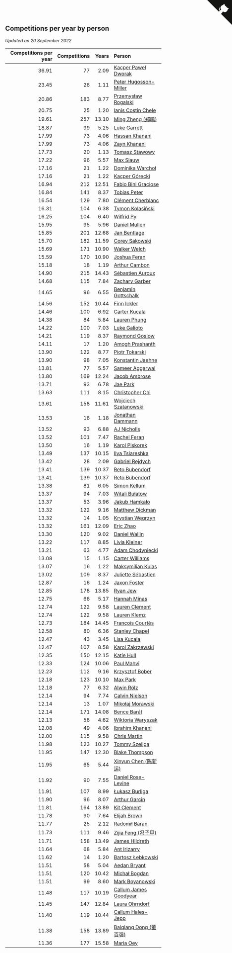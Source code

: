 ## Competitions per year by person

*Updated on 20 September 2022*

| Competitions per year | Competitions | Years | Person |
| ---: | ---: | ---: | :--- |
| 36.91 | 77 | 2.09 | [Kacper Paweł Dworak](https://www.worldcubeassociation.org/persons/2020DWOR01) |
| 23.45 | 26 | 1.11 | [Peter Hugosson-Miller](https://www.worldcubeassociation.org/persons/2021HUGO01) |
| 20.86 | 183 | 8.77 | [Przemysław Rogalski](https://www.worldcubeassociation.org/persons/2013ROGA02) |
| 20.75 | 25 | 1.20 | [Ianis Costin Chele](https://www.worldcubeassociation.org/persons/2021CHEL01) |
| 19.61 | 257 | 13.10 | [Ming Zheng (郑鸣)](https://www.worldcubeassociation.org/persons/2009ZHEN11) |
| 18.87 | 99 | 5.25 | [Luke Garrett](https://www.worldcubeassociation.org/persons/2017GARR05) |
| 17.99 | 73 | 4.06 | [Hassan Khanani](https://www.worldcubeassociation.org/persons/2018KHAN26) |
| 17.99 | 73 | 4.06 | [Zayn Khanani](https://www.worldcubeassociation.org/persons/2018KHAN28) |
| 17.73 | 20 | 1.13 | [Tomasz Stawowy](https://www.worldcubeassociation.org/persons/2021STAW01) |
| 17.22 | 96 | 5.57 | [Max Siauw](https://www.worldcubeassociation.org/persons/2017SIAU02) |
| 17.16 | 21 | 1.22 | [Dominika Warchoł](https://www.worldcubeassociation.org/persons/2021WARC01) |
| 17.16 | 21 | 1.22 | [Kacper Górecki](https://www.worldcubeassociation.org/persons/2021GORE01) |
| 16.94 | 212 | 12.51 | [Fabio Bini Graciose](https://www.worldcubeassociation.org/persons/2010GRAC02) |
| 16.84 | 141 | 8.37 | [Tobias Peter](https://www.worldcubeassociation.org/persons/2014PETE03) |
| 16.54 | 129 | 7.80 | [Clément Cherblanc](https://www.worldcubeassociation.org/persons/2014CHER05) |
| 16.31 | 104 | 6.38 | [Tymon Kolasiński](https://www.worldcubeassociation.org/persons/2016KOLA02) |
| 16.25 | 104 | 6.40 | [Wilfrid Py](https://www.worldcubeassociation.org/persons/2016PYWI01) |
| 15.95 | 95 | 5.96 | [Daniel Mullen](https://www.worldcubeassociation.org/persons/2016MULL04) |
| 15.85 | 201 | 12.68 | [Jan Bentlage](https://www.worldcubeassociation.org/persons/2010BENT01) |
| 15.70 | 182 | 11.59 | [Corey Sakowski](https://www.worldcubeassociation.org/persons/2011SAKO01) |
| 15.69 | 171 | 10.90 | [Walker Welch](https://www.worldcubeassociation.org/persons/2011WELC01) |
| 15.59 | 170 | 10.90 | [Joshua Feran](https://www.worldcubeassociation.org/persons/2011FERA01) |
| 15.18 | 18 | 1.19 | [Arthur Cambon](https://www.worldcubeassociation.org/persons/2021CAMB01) |
| 14.90 | 215 | 14.43 | [Sébastien Auroux](https://www.worldcubeassociation.org/persons/2008AURO01) |
| 14.68 | 115 | 7.84 | [Zachary Garber](https://www.worldcubeassociation.org/persons/2014GARB01) |
| 14.65 | 96 | 6.55 | [Benjamin Gottschalk](https://www.worldcubeassociation.org/persons/2016GOTT01) |
| 14.56 | 152 | 10.44 | [Finn Ickler](https://www.worldcubeassociation.org/persons/2012ICKL01) |
| 14.46 | 100 | 6.92 | [Carter Kucala](https://www.worldcubeassociation.org/persons/2015KUCA01) |
| 14.38 | 84 | 5.84 | [Lauren Phung](https://www.worldcubeassociation.org/persons/2016PHUN02) |
| 14.22 | 100 | 7.03 | [Luke Galioto](https://www.worldcubeassociation.org/persons/2015GALI02) |
| 14.21 | 119 | 8.37 | [Raymond Goslow](https://www.worldcubeassociation.org/persons/2014GOSL01) |
| 14.11 | 17 | 1.20 | [Amogh Prashanth](https://www.worldcubeassociation.org/persons/2021PRAS01) |
| 13.90 | 122 | 8.77 | [Piotr Tokarski](https://www.worldcubeassociation.org/persons/2013TOKA01) |
| 13.90 | 98 | 7.05 | [Konstantin Jaehne](https://www.worldcubeassociation.org/persons/2015JAEH01) |
| 13.81 | 77 | 5.57 | [Sameer Aggarwal](https://www.worldcubeassociation.org/persons/2017AGGA01) |
| 13.80 | 169 | 12.24 | [Jacob Ambrose](https://www.worldcubeassociation.org/persons/2010AMBR01) |
| 13.71 | 93 | 6.78 | [Jae Park](https://www.worldcubeassociation.org/persons/2015PARK24) |
| 13.63 | 111 | 8.15 | [Christopher Chi](https://www.worldcubeassociation.org/persons/2014CHIC01) |
| 13.61 | 158 | 11.61 | [Wojciech Szatanowski](https://www.worldcubeassociation.org/persons/2011SZAT01) |
| 13.53 | 16 | 1.18 | [Jonathan Dammann](https://www.worldcubeassociation.org/persons/2021DAMM01) |
| 13.52 | 93 | 6.88 | [AJ Nicholls](https://www.worldcubeassociation.org/persons/2015NICH04) |
| 13.52 | 101 | 7.47 | [Rachel Feran](https://www.worldcubeassociation.org/persons/2015FERA01) |
| 13.50 | 16 | 1.19 | [Karol Piskorek](https://www.worldcubeassociation.org/persons/2021PISK01) |
| 13.49 | 137 | 10.15 | [Ilya Tsiareshka](https://www.worldcubeassociation.org/persons/2012TERE01) |
| 13.42 | 28 | 2.09 | [Gabriel Rejdych](https://www.worldcubeassociation.org/persons/2020REJD01) |
| 13.41 | 139 | 10.37 | [Reto Bubendorf](https://www.worldcubeassociation.org/persons/2012BUBE01) |
| 13.41 | 139 | 10.37 | [Reto Bubendorf](https://www.worldcubeassociation.org/persons/2012BUBE01) |
| 13.38 | 81 | 6.05 | [Simon Kellum](https://www.worldcubeassociation.org/persons/2016KELL12) |
| 13.37 | 94 | 7.03 | [Witali Bułatow](https://www.worldcubeassociation.org/persons/2015BUAT01) |
| 13.37 | 53 | 3.96 | [Jakub Hamkało](https://www.worldcubeassociation.org/persons/2018HAMK01) |
| 13.32 | 122 | 9.16 | [Matthew Dickman](https://www.worldcubeassociation.org/persons/2013DICK01) |
| 13.32 | 14 | 1.05 | [Krystian Węgrzyn](https://www.worldcubeassociation.org/persons/2021WEGR01) |
| 13.32 | 161 | 12.09 | [Eric Zhao](https://www.worldcubeassociation.org/persons/2010ZHAO19) |
| 13.30 | 120 | 9.02 | [Daniel Wallin](https://www.worldcubeassociation.org/persons/2013WALL03) |
| 13.22 | 117 | 8.85 | [Livia Kleiner](https://www.worldcubeassociation.org/persons/2013KLEI03) |
| 13.21 | 63 | 4.77 | [Adam Chodyniecki](https://www.worldcubeassociation.org/persons/2017CHOD02) |
| 13.08 | 15 | 1.15 | [Carter Williams](https://www.worldcubeassociation.org/persons/2021WILL06) |
| 13.07 | 16 | 1.22 | [Maksymilian Kulas](https://www.worldcubeassociation.org/persons/2021KULA02) |
| 13.02 | 109 | 8.37 | [Juliette Sébastien](https://www.worldcubeassociation.org/persons/2014SEBA01) |
| 12.87 | 16 | 1.24 | [Jaxon Foster](https://www.worldcubeassociation.org/persons/2021FOST01) |
| 12.85 | 178 | 13.85 | [Ryan Jew](https://www.worldcubeassociation.org/persons/2008JEWR01) |
| 12.75 | 66 | 5.17 | [Hannah Minas](https://www.worldcubeassociation.org/persons/2017MINA04) |
| 12.74 | 122 | 9.58 | [Lauren Clement](https://www.worldcubeassociation.org/persons/2013KLEM01) |
| 12.74 | 122 | 9.58 | [Lauren Klemz](https://www.worldcubeassociation.org/persons/2013KLEM01) |
| 12.73 | 184 | 14.45 | [François Courtès](https://www.worldcubeassociation.org/persons/2008COUR01) |
| 12.58 | 80 | 6.36 | [Stanley Chapel](https://www.worldcubeassociation.org/persons/2016CHAP04) |
| 12.47 | 43 | 3.45 | [Lisa Kucala](https://www.worldcubeassociation.org/persons/2019KUCA01) |
| 12.47 | 107 | 8.58 | [Karol Zakrzewski](https://www.worldcubeassociation.org/persons/2014ZAKR01) |
| 12.35 | 150 | 12.15 | [Katie Hull](https://www.worldcubeassociation.org/persons/2010HULL01) |
| 12.33 | 124 | 10.06 | [Paul Mahvi](https://www.worldcubeassociation.org/persons/2012MAHV01) |
| 12.23 | 112 | 9.16 | [Krzysztof Bober](https://www.worldcubeassociation.org/persons/2013BOBE01) |
| 12.18 | 123 | 10.10 | [Max Park](https://www.worldcubeassociation.org/persons/2012PARK03) |
| 12.18 | 77 | 6.32 | [Alwin Rölz](https://www.worldcubeassociation.org/persons/2016ROLZ01) |
| 12.14 | 94 | 7.74 | [Calvin Nielson](https://www.worldcubeassociation.org/persons/2014NIEL03) |
| 12.14 | 13 | 1.07 | [Mikołaj Morawski](https://www.worldcubeassociation.org/persons/2021MORA01) |
| 12.14 | 171 | 14.08 | [Bence Barát](https://www.worldcubeassociation.org/persons/2008BARA01) |
| 12.13 | 56 | 4.62 | [Wiktoria Waryszak](https://www.worldcubeassociation.org/persons/2018WARY01) |
| 12.08 | 49 | 4.06 | [Ibrahim Khanani](https://www.worldcubeassociation.org/persons/2018KHAN27) |
| 12.00 | 115 | 9.58 | [Chris Martin](https://www.worldcubeassociation.org/persons/2013MART03) |
| 11.98 | 123 | 10.27 | [Tommy Szeliga](https://www.worldcubeassociation.org/persons/2012SZEL01) |
| 11.95 | 147 | 12.30 | [Blake Thompson](https://www.worldcubeassociation.org/persons/2010THOM03) |
| 11.95 | 65 | 5.44 | [Xinyun Chen (陈新运)](https://www.worldcubeassociation.org/persons/2017CHEN36) |
| 11.92 | 90 | 7.55 | [Daniel Rose-Levine](https://www.worldcubeassociation.org/persons/2015ROSE01) |
| 11.91 | 107 | 8.99 | [Łukasz Burliga](https://www.worldcubeassociation.org/persons/2013BURL01) |
| 11.90 | 96 | 8.07 | [Arthur Garcin](https://www.worldcubeassociation.org/persons/2014GARC27) |
| 11.81 | 164 | 13.89 | [Kit Clement](https://www.worldcubeassociation.org/persons/2008CLEM01) |
| 11.78 | 90 | 7.64 | [Elijah Brown](https://www.worldcubeassociation.org/persons/2015BROW03) |
| 11.77 | 25 | 2.12 | [Radomił Baran](https://www.worldcubeassociation.org/persons/2020BARA02) |
| 11.73 | 111 | 9.46 | [Zijia Feng (冯子甲)](https://www.worldcubeassociation.org/persons/2013FENG02) |
| 11.71 | 158 | 13.49 | [James Hildreth](https://www.worldcubeassociation.org/persons/2009HILD01) |
| 11.64 | 68 | 5.84 | [Ant Irizarry](https://www.worldcubeassociation.org/persons/2016IRIZ02) |
| 11.62 | 14 | 1.20 | [Bartosz Łebkowski](https://www.worldcubeassociation.org/persons/2021LEBK01) |
| 11.51 | 58 | 5.04 | [Aedan Bryant](https://www.worldcubeassociation.org/persons/2017BRYA06) |
| 11.51 | 120 | 10.42 | [Michał Bogdan](https://www.worldcubeassociation.org/persons/2012BOGD01) |
| 11.51 | 99 | 8.60 | [Mark Boyanowski](https://www.worldcubeassociation.org/persons/2014BOYA01) |
| 11.48 | 117 | 10.19 | [Callum James Goodyear](https://www.worldcubeassociation.org/persons/2012GOOD02) |
| 11.45 | 147 | 12.84 | [Laura Ohrndorf](https://www.worldcubeassociation.org/persons/2009OHRN01) |
| 11.40 | 119 | 10.44 | [Callum Hales-Jepp](https://www.worldcubeassociation.org/persons/2012HALE01) |
| 11.38 | 158 | 13.89 | [Baiqiang Dong (董百强)](https://www.worldcubeassociation.org/persons/2008DONG06) |
| 11.36 | 177 | 15.58 | [Maria Oey](https://www.worldcubeassociation.org/persons/2007OEYM01) |


<a href="https://github.com/jonatanklosko/wca_statistics" class="github-corner" aria-label="View source on Github"><svg width="80" height="80" viewBox="0 0 250 250" style="fill:#151513; color:#fff; position: absolute; top: 0; border: 0; right: 0;" aria-hidden="true"><path d="M0,0 L115,115 L130,115 L142,142 L250,250 L250,0 Z"></path><path d="M128.3,109.0 C113.8,99.7 119.0,89.6 119.0,89.6 C122.0,82.7 120.5,78.6 120.5,78.6 C119.2,72.0 123.4,76.3 123.4,76.3 C127.3,80.9 125.5,87.3 125.5,87.3 C122.9,97.6 130.6,101.9 134.4,103.2" fill="currentColor" style="transform-origin: 130px 106px;" class="octo-arm"></path><path d="M115.0,115.0 C114.9,115.1 118.7,116.5 119.8,115.4 L133.7,101.6 C136.9,99.2 139.9,98.4 142.2,98.6 C133.8,88.0 127.5,74.4 143.8,58.0 C148.5,53.4 154.0,51.2 159.7,51.0 C160.3,49.4 163.2,43.6 171.4,40.1 C171.4,40.1 176.1,42.5 178.8,56.2 C183.1,58.6 187.2,61.8 190.9,65.4 C194.5,69.0 197.7,73.2 200.1,77.6 C213.8,80.2 216.3,84.9 216.3,84.9 C212.7,93.1 206.9,96.0 205.4,96.6 C205.1,102.4 203.0,107.8 198.3,112.5 C181.9,128.9 168.3,122.5 157.7,114.1 C157.9,116.9 156.7,120.9 152.7,124.9 L141.0,136.5 C139.8,137.7 141.6,141.9 141.8,141.8 Z" fill="currentColor" class="octo-body"></path></svg></a><style>.github-corner:hover .octo-arm{animation:octocat-wave 560ms ease-in-out}@keyframes octocat-wave{0%,100%{transform:rotate(0)}20%,60%{transform:rotate(-25deg)}40%,80%{transform:rotate(10deg)}}@media (max-width:500px){.github-corner:hover .octo-arm{animation:none}.github-corner .octo-arm{animation:octocat-wave 560ms ease-in-out}}</style>

